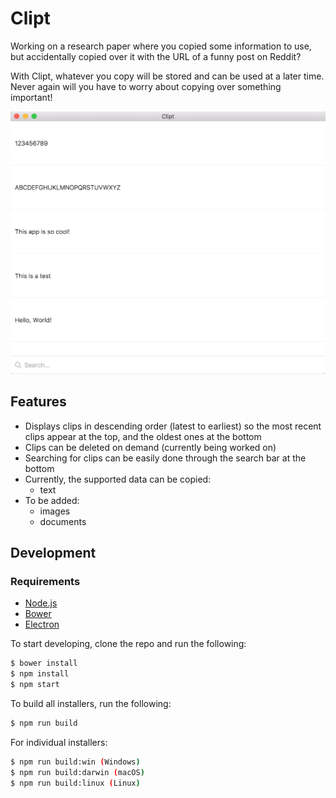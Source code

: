 # Clipt

Working on a research paper where you copied some information to use, but
accidentally copied over it with the URL of a funny post on Reddit?

With Clipt, whatever you copy will be stored and can be used at a later
time. Never again will you have to worry about copying over something
important!

![alt text](./public/imgs/search.png)

## Features
- Displays clips in descending order (latest to earliest) so the most recent
  clips appear at the top, and the oldest ones at the bottom
- Clips can be deleted on demand (currently being worked on)
- Searching for clips can be easily done through the search bar at the bottom
- Currently, the supported data can be copied:
  - text
- To be added:
  - images
  - documents

## Development

### Requirements
- [Node.js](https://goo.gl/QXkkAl)
- [Bower](https://goo.gl/j0z3QO)
- [Electron](https://goo.gl/3gzXUm)

To start developing, clone the repo and run the following:

```bash
$ bower install
$ npm install
$ npm start
```

To build all installers, run the following:

```bash
$ npm run build
```

For individual installers:

```bash
$ npm run build:win (Windows)
$ npm run build:darwin (macOS)
$ npm run build:linux (Linux)
```